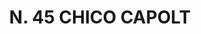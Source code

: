 ---
title: "N. 45 CHICO CAPOLT"
plant-name: "N. 45"
plant-number: "045"
plant-img1: "/assets/img/plant045_verso.jpg"
plant-img2: "/assets/img/plant045.jpg"
plant-xml: "/assets/xml/plant045.xml"
plant-title: "N. 45 CHICO CAPOLT"
plant-taxon-link: "http://www.worldfloraonline.org/taxon/wfo-0000294988"
plant-taxon-content: "[Achras Sapota L.]"
layout: single-xml
---